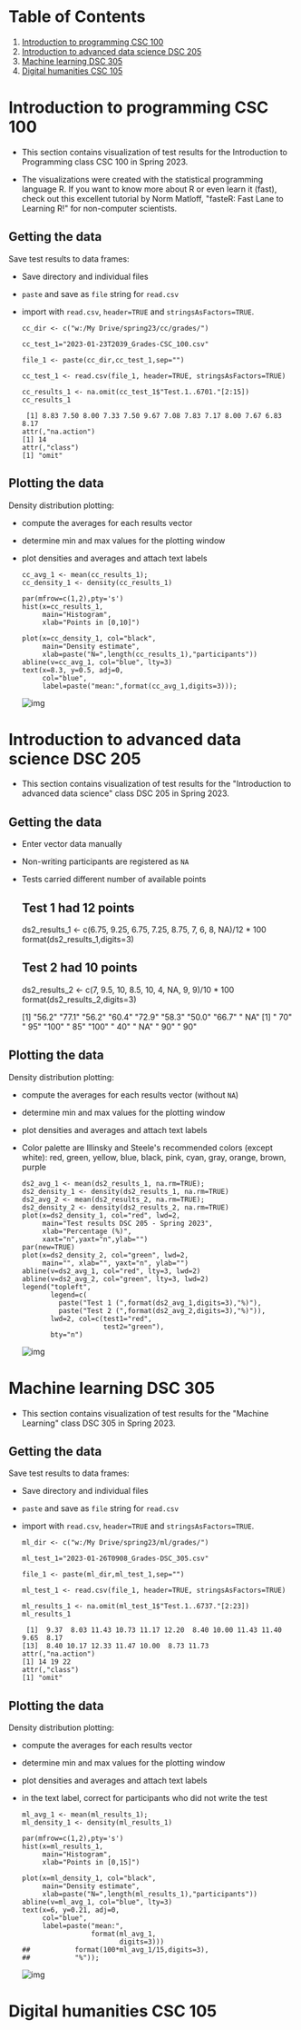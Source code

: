 
# Table of Contents

1.  [Introduction to programming CSC 100](#org46da0ec)
2.  [Introduction to advanced data science DSC 205](#orgd5a641d)
3.  [Machine learning DSC 305](#orgb34ec74)
4.  [Digital humanities CSC 105](#orge6a58d8)



<a id="org46da0ec"></a>

# Introduction to programming CSC 100

-   This section contains visualization of test results for the
    Introduction to Programming class CSC 100 in Spring 2023.

-   The  visualizations were  created with  the statistical  programming
    language  R. If  you want  to know  more about  R or  even learn  it
    (fast), check out this excellent  tutorial by Norm Matloff, "fasteR:
    Fast Lane to Learning R!" for non-computer scientists.


## Getting the data

Save test results to data frames:

-   Save directory and individual files
-   `paste` and save as `file` string for `read.csv`
-   import with `read.csv`, `header=TRUE` and `stringsAsFactors=TRUE`.
    
        cc_dir <- c("w:/My Drive/spring23/cc/grades/")
        
        cc_test_1="2023-01-23T2039_Grades-CSC_100.csv"
        
        file_1 <- paste(cc_dir,cc_test_1,sep="")
        
        cc_test_1 <- read.csv(file_1, header=TRUE, stringsAsFactors=TRUE)
        
        cc_results_1 <- na.omit(cc_test_1$"Test.1..6701."[2:15])
        cc_results_1
    
         [1] 8.83 7.50 8.00 7.33 7.50 9.67 7.08 7.83 7.17 8.00 7.67 6.83 8.17
        attr(,"na.action")
        [1] 14
        attr(,"class")
        [1] "omit"


## Plotting the data

Density distribution plotting:

-   compute the averages for each results vector
-   determine min and max values for the plotting window
-   plot densities and averages and attach text labels
    
        cc_avg_1 <- mean(cc_results_1);
        cc_density_1 <- density(cc_results_1)
        
        par(mfrow=c(1,2),pty='s')
        hist(x=cc_results_1,
             main="Histogram",
             xlab="Points in [0,10]")
        
        plot(x=cc_density_1, col="black",
             main="Density estimate",
             xlab=paste("N=",length(cc_results_1),"participants"))
        abline(v=cc_avg_1, col="blue", lty=3)
        text(x=8.3, y=0.5, adj=0,
             col="blue",
             label=paste("mean:",format(cc_avg_1,digits=3)));
    
    ![img](./img/ccTest1SP23.png)


<a id="orgd5a641d"></a>

# Introduction to advanced data science DSC 205

-   This section contains visualization of test results for the
    "Introduction to advanced data science" class DSC 205 in
    Spring 2023.


## Getting the data

-   Enter vector data manually
-   Non-writing participants are registered as `NA`
-   Tests carried different number of available points

    ## Test 1 had 12 points
    ds2_results_1 <- c(6.75, 9.25, 6.75, 7.25, 8.75, 7, 6, 8, NA)/12 * 100
    format(ds2_results_1,digits=3)
    ## Test 2 had 10 points
    ds2_results_2 <- c(7, 9.5, 10, 8.5, 10, 4, NA, 9, 9)/10 * 100
    format(ds2_results_2,digits=3)

    [1] "56.2" "77.1" "56.2" "60.4" "72.9" "58.3" "50.0" "66.7" "  NA"
    [1] " 70" " 95" "100" " 85" "100" " 40" " NA" " 90" " 90"


## Plotting the data

Density distribution plotting:

-   compute the averages for each results vector (without `NA`)
-   determine min and max values for the plotting window
-   plot densities and averages and attach text labels
-   Color palette are Illinsky and Steele's recommended colors (except
    white): red, green, yellow, blue, black, pink, cyan, gray, orange,
    brown, purple
    
        ds2_avg_1 <- mean(ds2_results_1, na.rm=TRUE);
        ds2_density_1 <- density(ds2_results_1, na.rm=TRUE)
        ds2_avg_2 <- mean(ds2_results_2, na.rm=TRUE);
        ds2_density_2 <- density(ds2_results_2, na.rm=TRUE)
        plot(x=ds2_density_1, col="red", lwd=2,
             main="Test results DSC 205 - Spring 2023",
             xlab="Percentage (%)",
             xaxt="n",yaxt="n",ylab="")
        par(new=TRUE)
        plot(x=ds2_density_2, col="green", lwd=2,
             main="", xlab="", yaxt="n", ylab="")
        abline(v=ds2_avg_1, col="red", lty=3, lwd=2)
        abline(v=ds2_avg_2, col="green", lty=3, lwd=2)
        legend("topleft",
               legend=c(
                 paste("Test 1 (",format(ds2_avg_1,digits=3),"%)"),
                 paste("Test 2 (",format(ds2_avg_2,digits=3),"%)")),
               lwd=2, col=c(test1="red",
                            test2="green"),
               bty="n")
    
    ![img](./img/ds2TestSP23.png)


<a id="orgb34ec74"></a>

# Machine learning DSC 305

-   This section contains visualization of test results for the
    "Machine Learning" class DSC 305 in Spring 2023.


## Getting the data

Save test results to data frames:

-   Save directory and individual files
-   `paste` and save as `file` string for `read.csv`
-   import with `read.csv`, `header=TRUE` and `stringsAsFactors=TRUE`.
    
        ml_dir <- c("w:/My Drive/spring23/ml/grades/")
        
        ml_test_1="2023-01-26T0908_Grades-DSC_305.csv"
        
        file_1 <- paste(ml_dir,ml_test_1,sep="")
        
        ml_test_1 <- read.csv(file_1, header=TRUE, stringsAsFactors=TRUE)
        
        ml_results_1 <- na.omit(ml_test_1$"Test.1..6737."[2:23])
        ml_results_1
    
         [1]  9.37  8.03 11.43 10.73 11.17 12.20  8.40 10.00 11.43 11.40  9.65  8.17
        [13]  8.40 10.17 12.33 11.47 10.00  8.73 11.73
        attr(,"na.action")
        [1] 14 19 22
        attr(,"class")
        [1] "omit"


## Plotting the data

Density distribution plotting:

-   compute the averages for each results vector
-   determine min and max values for the plotting window
-   plot densities and averages and attach text labels
-   in the text label, correct for participants who did not write the
    test
    
        ml_avg_1 <- mean(ml_results_1);
        ml_density_1 <- density(ml_results_1)
        
        par(mfrow=c(1,2),pty='s')
        hist(x=ml_results_1,
             main="Histogram",
             xlab="Points in [0,15]")
        
        plot(x=ml_density_1, col="black",
             main="Density estimate",
             xlab=paste("N=",length(ml_results_1),"participants"))
        abline(v=ml_avg_1, col="blue", lty=3)
        text(x=6, y=0.21, adj=0,
             col="blue",
             label=paste("mean:",
                         format(ml_avg_1,
                                digits=3)))
        ##           format(100*ml_avg_1/15,digits=3),
        ##           "%"));
    
    ![img](./img/mlTest1SP23.png)


<a id="orge6a58d8"></a>

# Digital humanities CSC 105

